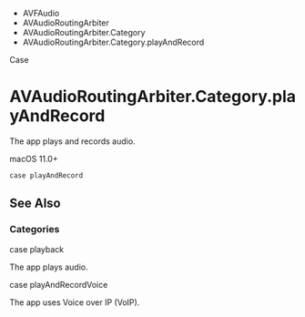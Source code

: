

- AVFAudio
- AVAudioRoutingArbiter
- AVAudioRoutingArbiter.Category
-  AVAudioRoutingArbiter.Category.playAndRecord 

Case

# AVAudioRoutingArbiter.Category.playAndRecord

The app plays and records audio.

macOS 11.0+

``` source
case playAndRecord
```

## See Also

### Categories

case playback

The app plays audio.

case playAndRecordVoice

The app uses Voice over IP (VoIP).

